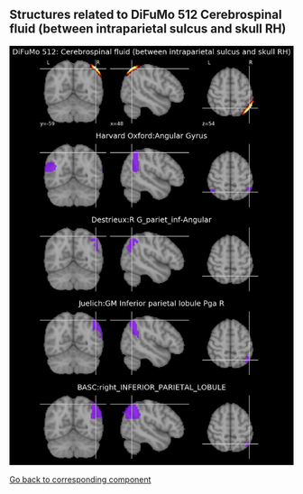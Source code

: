 


## Structures related to DiFuMo 512 Cerebrospinal fluid (between intraparietal sulcus and skull RH)

![444](444.jpg "Structures related to DiFuMo 512 Cerebrospinal fluid (between intraparietal sulcus and skull RH)")

[Go back to corresponding component](https://parietal-inria.github.io/DiFuMo/512/html/444.html)